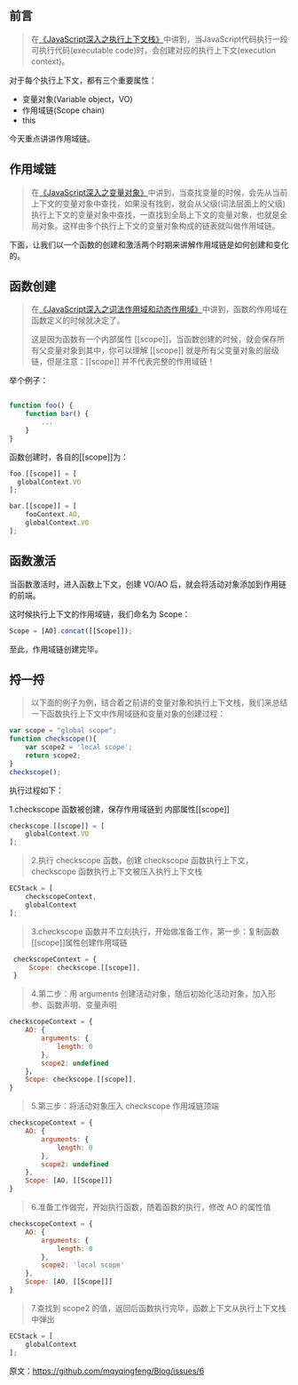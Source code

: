 ## 前言
> 在[《JavaScript深入之执行上下文栈》](https://github.com/mqyqingfeng/Blog/issues/4)中讲到，当JavaScript代码执行一段可执行代码(executable code)时，会创建对应的执行上下文(execution context)。

对于每个执行上下文，都有三个重要属性：
 
 * 变量对象(Variable object，VO)
 * 作用域链(Scope chain)
 * this
 
 今天重点讲讲作用域链。
 
 ## 作用域链
> 在[《JavaScript深入之变量对象》](https://github.com/mqyqingfeng/Blog/issues/5)中讲到，当查找变量的时候，会先从当前上下文的变量对象中查找，如果没有找到，就会从父级(词法层面上的父级)执行上下文的变量对象中查找，一直找到全局上下文的变量对象，也就是全局对象。这样由多个执行上下文的变量对象构成的链表就叫做作用域链。
 
 下面，让我们以一个函数的创建和激活两个时期来讲解作用域链是如何创建和变化的。
 
 ## 函数创建
> 在[《JavaScript深入之词法作用域和动态作用域》](https://github.com/mqyqingfeng/Blog/issues/3)中讲到，函数的作用域在函数定义的时候就决定了。
> 
> 这是因为函数有一个内部属性 [[scope]]，当函数创建的时候，就会保存所有父变量对象到其中，你可以理解 [[scope]] 就是所有父变量对象的层级链，但是注意：[[scope]] 并不代表完整的作用域链！
 
 举个例子：
 
 ```js
  
 function foo() {
     function bar() {
         ...
     }
 }
 ```
 
 函数创建时，各自的[[scope]]为：
 
 ```js
 foo.[[scope]] = [
   globalContext.VO
 ];
 
 bar.[[scope]] = [
     fooContext.AO,
     globalContext.VO
 ];
 ```
 
 ## 函数激活
当函数激活时，进入函数上下文，创建 VO/AO 后，就会将活动对象添加到作用链的前端。

这时候执行上下文的作用域链，我们命名为 Scope：

```js
Scope = [AO].concat([[Scope]]);
```
 
 至此，作用域链创建完毕。
 
 ## 捋一捋
> 以下面的例子为例，结合着之前讲的变量对象和执行上下文栈，我们来总结一下函数执行上下文中作用域链和变量对象的创建过程：
 
 ```js
 var scope = "global scope";
 function checkscope(){
     var scope2 = 'local scope';
     return scope2;
 }
 checkscope();
 ```

执行过程如下：
 
 1.checkscope 函数被创建，保存作用域链到 内部属性[[scope]]
 
 ```js
 checkscope.[[scope]] = [
     globalContext.VO
 ];
 ```
 
> 2.执行 checkscope 函数，创建 checkscope 函数执行上下文，checkscope 函数执行上下文被压入执行上下文栈
 
 ```js
 ECStack = [
     checkscopeContext,
     globalContext
];
```

>3.checkscope 函数并不立刻执行，开始做准备工作，第一步：复制函数[[scope]]属性创建作用域链

```js
 checkscopeContext = {
     Scope: checkscope.[[scope]],
 }
 ```
 
> 4.第二步：用 arguments 创建活动对象，随后初始化活动对象，加入形参、函数声明、变量声明
 
 ```js
 checkscopeContext = {
     AO: {
         arguments: {
             length: 0
         },
         scope2: undefined
     }，
     Scope: checkscope.[[scope]],
 }
 ```
 
> 5.第三步：将活动对象压入 checkscope 作用域链顶端
 
 ```js
 checkscopeContext = {
     AO: {
         arguments: {
             length: 0
         },
         scope2: undefined
     },
     Scope: [AO, [[Scope]]]
 }
 ```
 
> 6.准备工作做完，开始执行函数，随着函数的执行，修改 AO 的属性值
 
 ```js
 checkscopeContext = {
     AO: {
         arguments: {
             length: 0
         },
         scope2: 'local scope'
     },
     Scope: [AO, [[Scope]]]
 }
 ```
 
> 7.查找到 scope2 的值，返回后函数执行完毕，函数上下文从执行上下文栈中弹出
 
```js
ECStack = [
    globalContext
];
```
原文：https://github.com/mqyqingfeng/Blog/issues/6

